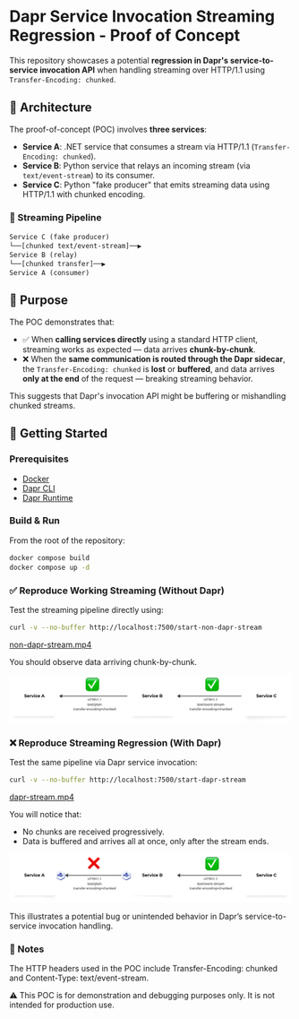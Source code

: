 # Dapr Service Invocation Streaming Regression - Proof of Concept

This repository showcases a potential **regression in Dapr's service-to-service invocation API** when handling streaming over HTTP/1.1 using `Transfer-Encoding: chunked`.

## 🧩 Architecture

The proof-of-concept (POC) involves **three services**:

- **Service A**: .NET service that consumes a stream via HTTP/1.1 (`Transfer-Encoding: chunked`).
- **Service B**: Python service that relays an incoming stream (via `text/event-stream`) to its consumer.
- **Service C**: Python "fake producer" that emits streaming data using HTTP/1.1 with chunked encoding.

### 🔁 Streaming Pipeline
```
Service C (fake producer)
└──[chunked text/event-stream]──▶
Service B (relay)
└──[chunked transfer]──▶
Service A (consumer)
```

## 🎯 Purpose
The POC demonstrates that:

- ✅ When **calling services directly** using a standard HTTP client, streaming works as expected — data arrives **chunk-by-chunk**.
- ❌ When the **same communication is routed through the Dapr sidecar**, the `Transfer-Encoding: chunked` is **lost** or **buffered**, and data arrives **only at the end** of the request — breaking streaming behavior.

This suggests that Dapr's invocation API might be buffering or mishandling chunked streams.

## 🚀 Getting Started

### Prerequisites

- [Docker](https://www.docker.com/)
- [Dapr CLI](https://docs.dapr.io/getting-started/install-dapr-cli/)
- [Dapr Runtime](https://docs.dapr.io/getting-started/install-dapr-selfhost/)

### Build & Run

From the root of the repository:
```bash
docker compose build
docker compose up -d
```

### ✅ Reproduce Working Streaming (Without Dapr)
Test the streaming pipeline directly using:
```bash
curl -v --no-buffer http://localhost:7500/start-non-dapr-stream
```

[non-dapr-stream.mp4](images/non-dapr-stream.mp4)

You should observe data arriving chunk-by-chunk.

![non-dapr-schema.png](images/non-dapr-schema.png)

### ❌ Reproduce Streaming Regression (With Dapr)
Test the same pipeline via Dapr service invocation:

```bash
curl -v --no-buffer http://localhost:7500/start-dapr-stream
```

[dapr-stream.mp4](images/dapr-stream.mp4)

You will notice that:
- No chunks are received progressively.
- Data is buffered and arrives all at once, only after the stream ends.

![dapr-schema.png](images/dapr-schema.png)

This illustrates a potential bug or unintended behavior in Dapr’s service-to-service invocation handling.

### 🧪 Notes
The HTTP headers used in the POC include Transfer-Encoding: chunked and Content-Type: text/event-stream.

⚠️ This POC is for demonstration and debugging purposes only. It is not intended for production use.